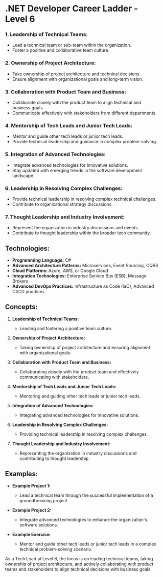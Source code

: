 # .NET Developer Career Ladder - Level 6

### 1. Leadership of Technical Teams:
   - Lead a technical team or sub-team within the organization.
   - Foster a positive and collaborative team culture.

### 2. Ownership of Project Architecture:
   - Take ownership of project architecture and technical decisions.
   - Ensure alignment with organizational goals and long-term vision.

### 3. Collaboration with Product Team and Business:
   - Collaborate closely with the product team to align technical and business goals.
   - Communicate effectively with stakeholders from different departments.

### 4. Mentorship of Tech Leads and Junior Tech Leads:
   - Mentor and guide other tech leads or junior tech leads.
   - Provide technical leadership and guidance in complex problem-solving.

### 5. Integration of Advanced Technologies:
   - Integrate advanced technologies for innovative solutions.
   - Stay updated with emerging trends in the software development landscape.

### 6. Leadership in Resolving Complex Challenges:
   - Provide technical leadership in resolving complex technical challenges.
   - Contribute to organizational strategy discussions.

### 7. Thought Leadership and Industry Involvement:
   - Represent the organization in industry discussions and events.
   - Contribute to thought leadership within the broader tech community.

## Technologies:

- **Programming Language:** C#
- **Advanced Architecture Patterns:** Microservices, Event Sourcing, CQRS
- **Cloud Platforms:** Azure, AWS, or Google Cloud
- **Integration Technologies:** Enterprise Service Bus (ESB), Message Brokers
- **Advanced DevOps Practices:** Infrastructure as Code (IaC), Advanced CI/CD practices

## Concepts:

1. **Leadership of Technical Teams:**
   - Leading and fostering a positive team culture.

2. **Ownership of Project Architecture:**
   - Taking ownership of project architecture and ensuring alignment with organizational goals.

3. **Collaboration with Product Team and Business:**
   - Collaborating closely with the product team and effectively communicating with stakeholders.

4. **Mentorship of Tech Leads and Junior Tech Leads:**
   - Mentoring and guiding other tech leads or junior tech leads.

5. **Integration of Advanced Technologies:**
   - Integrating advanced technologies for innovative solutions.

6. **Leadership in Resolving Complex Challenges:**
   - Providing technical leadership in resolving complex challenges.

7. **Thought Leadership and Industry Involvement:**
   - Representing the organization in industry discussions and contributing to thought leadership.

## Examples:

- **Example Project 1:**
   - Lead a technical team through the successful implementation of a groundbreaking project.

- **Example Project 2:**
   - Integrate advanced technologies to enhance the organization's software solutions.

- **Example Exercise:**
   - Mentor and guide other tech leads or junior tech leads in a complex technical problem-solving scenario.

As a Tech Lead at Level 6, the focus is on leading technical teams, taking ownership of project architecture, and actively collaborating with product teams and stakeholders to align technical decisions with business goals.
